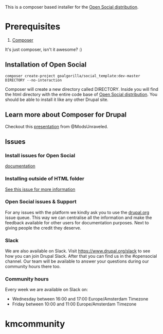 This is a composer based installer for the [Open Social distribution](http://www.drupal.org/project/social).

# Prerequisites

1. [Composer](https://getcomposer.org/download/)

It's just composer, isn't it awesome? :)

## Installation of Open Social

```
composer create-project goalgorilla/social_template:dev-master DIRECTORY --no-interaction
```

Composer will create a new directory called DIRECTORY. Inside you will find the html directory with the entire code base of [Open Social distribution](http://www.drupal.org/project/social). You should be able to install it like any other Drupal site. 

## Learn more about Composer for Drupal

Checkout this [presentation](https://docs.google.com/presentation/d/1gxcxT6o47xVrfsZ7ZSQKjBRT-gfE54A1Z9kjvvGHwCo/edit#slide=id.p) from @ModsUnraveled.

## Issues

### Install issues for Open Social
[documentation](https://www.drupal.org/docs/8/distributions/open-social/installing-and-updating)

### Installing outside of HTML folder
[See this issue for more information](https://www.drupal.org/project/social/issues/2792543#comment-11591981)

### Open Social issues & Support
For any issues with the platform we kindly ask you to use the [drupal.org](http://www.drupal.org/project/issues/social) issue queue. This way we can centralise all the information and make the feedback available for other users for documentation purposes. Next to giving people the credit they deserve.

### **Slack**
We are also available on Slack. Visit https://www.drupal.org/slack to see how you can join Drupal Slack. After that you can find us in the #opensocial channel. Our team will be available to answer your questions during our community hours there too.

### **Community hours**
 Every week we are available on Slack on:
 - Wednesday between 16:00 and 17:00 Europe/Amsterdam Timezone
- Friday between 10:00 and 11:00 Europe/Amsterdam Timezone
# kmcommunity
